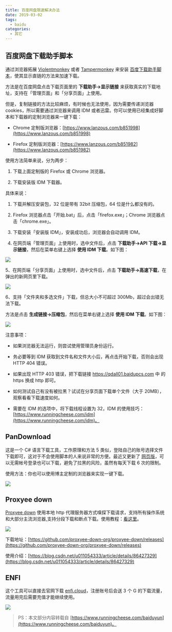 ```yaml
---
title: 百度网盘限速解决办法
date: 2019-03-02
tags:
  - baidu
categories:
  - 其它
---
```


## 百度网盘下载助手脚本

通过浏览器拓展 [Violentmonkey](https://www.runningcheese.com/go?url=https://violentmonkey.github.io/get-it/) 或者 [Tampermonkey](https://www.runningcheese.com/go?url=https://tampermonkey.net/) 来安装 [百度下载助手脚本](https://www.runningcheese.com/go?url=https://greasyfork.org/zh-CN/scripts/39504)，使其显示直链的方法来加速下载。

方法是在百度网盘点击下载页面里的 **下载助手->显示链接** 来获取真实的下载地址，支持在「管理页面」和「分享页面」上使用。

但是，复制链接的方法比较麻烦，有时候也无法使用，因为需要传递浏览器 cookies，所以需要通过浏览器来调用 IDM 或者迅雷。你可以使用已经集成好脚本和下载器的定制浏览器来一键下载：

- Chrome 定制版浏览器：[https://www.lanzous.com/b851998](https://www.lanzous.com/b851998)

- Firefox 定制版浏览器：[https://www.lanzous.com/b851982](https://www.lanzous.com/b851982)

使用方法简单来说，分为两步：

1. 下载上面定制版的 Firefox 或 Chrome 浏览器。

2. 下载安装版 IDM 下载器。

具体来说：

1. 下载并解压安装包，32 位是带有 32bit 压缩包，64 位是什么都没有的。

2. Firefox 浏览器点击「开始.bat」后，点击「firefox.exe」；Chrome 浏览器点击「chrome.exe」。

3. 下载安装「安装版 IDM」，安装成功后，浏览器会自动调用 IDM。

4. 在网页端「管理页面」上使用时，选中文件后，点击 **下载助手->API 下载->显示链接**，然后在菜单右键上选择 **使用 IDM 下载**。如下图：

![](https://tva1.sinaimg.cn/large/7a6a15d5gy1g275416p6sg20tk0hfk0z.gif)

5、在网页端「分享页面」上使用时，选中文件后，点击 **下载助手->高速下载**，在弹出的新网页里下载。

![](https://tva1.sinaimg.cn/large/7a6a15d5gy1g58y9opttcg20uw0gy7c4.gif)

6、支持「文件夹和多选文件」下载，但总大小不可超过 300Mb，超过会出错无法下载。

方法是点击 **生成链接->压缩包**，然后在菜单右键上选择 **使用 IDM 下载**。如下图：

![](https://tva1.sinaimg.cn/large/7a6a15d5gy1g275a94bjxg20tk0hftkt.gif)

注意事项：

- 如果浏览器无法运行，则尝试使用管理员身份运行。

- 务必要等到 IDM 获取到文件名和文件大小后，再点击开始下载，否则会出现 HTTP 404 错误。

- 如果出现 HTTP 403 错误，把下载链接 https://qdall01.baidupcs.com 中 的 https 换成 http 即可。

- 如何测试自己有没有被拉黑？试试在分享页面下载单个文件（大于 20MB），观察看看下载速度如何。

- 需要在 IDM 的选项中，将下载线程设置为 32，IDM 的使用技巧：[https://www.runningcheese.com/idm](https://www.runningcheese.com/idm)。

## PanDownload

这是一个 C# 语言下载工具，工作原理和方法 5 类似，登陆自己的账号选择文件下载即可，这对于不会使用脚本的人来说非常的方便。最近又更新了 [网页版](https://www.runningcheese.com/go?url=https://www.baiduwp.com)，可以无需帐号登录也可以下载，避免了拉黑的风险，虽然有每天下载 6 次的限制。

使用方法：你也可以使用博主定制的浏览器来实现一键下载。

![](https://tva1.sinaimg.cn/large/7a6a15d5gy1g58y9opttcg20uw0gy7c4.gif)

## Proxyee down

[Proxyee down](https://www.runningcheese.com/go?url=https://github.com/proxyee-down-org/proxyee-down) 使用本地 http 代理服务器方式嗅探下载请求，支持所有操作系统和大部分主流浏览器,支持分段下载和断点下载。使用教程：[看这里](https://www.runningcheese.com/go?url=https://github.com/proxyee-down-org/proxyee-down/wiki/%E8%BD%AF%E4%BB%B6%E4%B8%8B%E8%BD%BD%E4%B8%8E%E8%BF%90%E8%A1%8C)。

![](https://tva1.sinaimg.cn/large/7a6a15d5gy1ftl7pzoy21j20l206j0sy.jpg)

下载地址：[https://github.com/proxyee-down-org/proxyee-down/releases](https://github.com/proxyee-down-org/proxyee-down/releases)

使用介绍：[https://blog.csdn.net/u011054333/article/details/86427329](https://blog.csdn.net/u011054333/article/details/86427329)

## ENFI

这个工具可以直接去官网下载 [enfi.cloud](http://enfi.cloud)，注册账号后会送 3 个 G 的下载流量，流量用完后需要充值才能继续使用。

![](https://user-gold-cdn.xitu.io/2019/5/28/16afdafc4d9926b7?imageView2/0/w/1280/h/960/format/webp/ignore-error/1)

> PS：本文部分内容转载自 [https://www.runningcheese.com/baiduyun](https://www.runningcheese.com/baiduyun)。
